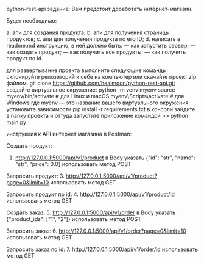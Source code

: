 python-rest-api
задание:
Вам предстоит доработать интернет-магазин.

Будет необходимо:

a. апи для создания продукта;
b. апи для получения страницы продуктов;
c. апи для получения продукта по его ID;
d. написать в readme.md инструкцию, в ней должно быть:
— как запустить сервер;
— как создать продукт;
— как получить все продукты;
— как получить продукт по id.

для развертывание проекта выполните следующие команды:
склонируйте репозиторий к себе на компьютер или скачайте проект zip файлом.
git clone https://github.com/healmoon/python-rest-api.git
создайте виртуальное окружение:
python -m venv myenv
source myenv/bin/activate # для Linux и macOS
myenv\Scripts\activate # для Windows
где myenv — это название вашего виртуального окружения.
установите зависимости pip install -r requirements.txt
в консоли зайдите в папку проекта и оттуда запустите приложение командой >> python main.py

инструкция к API интернет магазина в Postman:

Создать продукт:
1. http://127.0.0.1:5000/api/v1/product
   в Body указать {"id": "str", "name": "str", "price": 0.0}
   использовать метод POST
   
Запросить продукт:
3. http://127.0.0.1:5000/api/v1/product?page=0&limit=10
   использовать метод GET
   
Запросить продукт по id:
4. http://127.0.0.1:5000/api/v1/product/id
   использовать метод GET

Создать заказ:
5. http://127.0.0.1:5000/api/v1/order
   в Body указать {"product_ids": ["1", "2"]}
   использовать метод POST

Запросить заказ:
6. http://127.0.0.1:5000/api/v1/order?page=0&limit=10
   использовать метод GET
   
Запросить заказ по id:
7. http://127.0.0.1:5000/api/v1/order/id
   использовать метод GET

